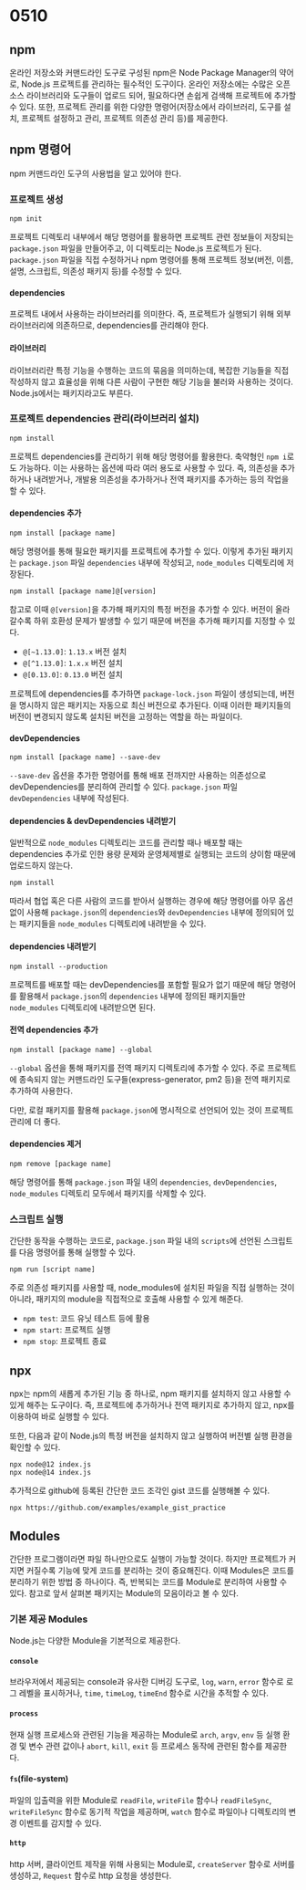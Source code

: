 # 0510

## npm

온라인 저장소와 커맨드라인 도구로 구성된 npm은 Node Package Manager의 약어로, Node.js 프로젝트를 관리하는 필수적인 도구이다. 온라인 저장소에는 수많은 오픈소스 라이브러리와 도구들이 업로드 되어, 필요하다면 손쉽게 검색해 프로젝트에 추가할 수 있다. 또한, 프로젝트 관리를 위한 다양한 명령어(저장소에서 라이브러리, 도구를 설치, 프로젝트 설정하고 관리, 프로젝트 의존성 관리 등)를 제공한다.

## npm 명령어

npm 커맨드라인 도구의 사용법을 알고 있어야 한다.

### 프로젝트 생성

```command
npm init
```

프로젝트 디렉토리 내부에서 해당 명령어를 활용하면 프로젝트 관련 정보들이 저장되는 `package.json` 파일을 만들어주고, 이 디렉토리는 Node.js 프로젝트가 된다. `package.json` 파일을 직접 수정하거나 npm 명령어를 통해 프로젝트 정보(버전, 이름, 설명, 스크립트, 의존성 패키지 등)를 수정할 수 있다.

#### dependencies

프로젝트 내에서 사용하는 라이브러리를 의미한다. 즉, 프로젝트가 실행되기 위해 외부 라이브러리에 의존하므로, dependencies를 관리해야 한다.

#### 라이브러리

라이브러리란 특정 기능을 수행하는 코드의 묶음을 의미하는데, 복잡한 기능들을 직접 작성하지 않고 효율성을 위해 다른 사람이 구현한 해당 기능을 불러와 사용하는 것이다. Node.js에서는 패키지라고도 부른다.

### 프로젝트 dependencies 관리(라이브러리 설치)

```command
npm install
```

프로젝트 dependencies를 관리하기 위해 해당 명령어를 활용한다. 축약형인 `npm i`로도 가능하다. 이는 사용하는 옵션에 따라 여러 용도로 사용할 수 있다. 즉, 의존성을 추가하거나 내려받거나, 개발용 의존성을 추가하거나 전역 패키지를 추가하는 등의 작업을 할 수 있다.

#### dependencies 추가

```command
npm install [package name]
```

해당 명령어를 통해 필요한 패키지를 프로젝트에 추가할 수 있다. 이렇게 추가된 패키지는 `package.json` 파일 `dependencies` 내부에 작성되고, `node_modules` 디렉토리에 저장된다.

```command
npm install [package name]@[version]
```

참고로 이때 `@[version]`을 추가해 패키지의 특정 버전을 추가할 수 있다. 버전이 올라갈수록 하위 호환성 문제가 발생할 수 있기 때문에 버전을 추가해 패키지를 지정할 수 있다.

- `@[~1.13.0]`: `1.13.x` 버전 설치
- `@[^1.13.0]`: `1.x.x` 버전 설치
- `@[0.13.0]`: `0.13.0` 버전 설치

프로젝트에 dependencies를 추가하면 `package-lock.json` 파일이 생성되는데, 버전을 명시하지 않은 패키지는 자동으로 최신 버전으로 추가된다. 이때 이러한 패키지들의 버전이 변경되지 않도록 설치된 버전을 고정하는 역할을 하는 파일이다.

#### devDependencies

```command
npm install [package name] --save-dev
```

`--save-dev` 옵션을 추가한 명령어를 통해 배포 전까지만 사용하는 의존성으로 devDependencies를 분리하여 관리할 수 있다. `package.json` 파일 `devDependencies` 내부에 작성된다.

#### dependencies & devDependencies 내려받기

일반적으로 `node_modules` 디렉토리는 코드를 관리할 때나 배포할 때는 dependencies 추가로 인한 용량 문제와 운영체제별로 실행되는 코드의 상이함 때문에 업로드하지 않는다.

```command
npm install
```

따라서 협업 혹은 다른 사람의 코드를 받아서 실행하는 경우에 해당 명령어를 아무 옵션 없이 사용해 `package.json`의 `dependencies`와 `devDependencies` 내부에 정의되어 있는 패키지들을 `node_modules` 디렉토리에 내려받을 수 있다.

#### dependencies 내려받기

```command
npm install --production
```

프로젝트를 배포할 때는 devDependencies를 포함할 필요가 없기 때문에 해당 명령어를 활용해서 `package.json`의 `dependencies` 내부에 정의된 패키지들만 `node_modules` 디렉토리에 내려받으면 된다.

#### 전역 dependencies 추가

```command
npm install [package name] --global
```

`--global` 옵션을 통해 패키지를 전역 패키지 디렉토리에 추가할 수 있다. 주로 프로젝트에 종속되지 않는 커맨드라인 도구들(express-generator, pm2 등)을 전역 패키지로 추가하여 사용한다.

다만, 로컬 패키지를 활용해 `package.json`에 명시적으로 선언되어 있는 것이 프로젝트 관리에 더 좋다.

#### dependencies 제거

```command
npm remove [package name]
```

해당 명령어를 통해 `package.json` 파일 내의 `dependencies`, `devDependencies`, `node_modules` 디렉토리 모두에서 패키지를 삭제할 수 있다.

### 스크립트 실행

간단한 동작을 수행하는 코드로, `package.json` 파일 내의 `scripts`에 선언된 스크립트를 다음 명령어를 통해 실행할 수 있다.

```command
npm run [script name]
```

주로 의존성 패키지를 사용할 때, node_modules에 설치된 파일을 직접 실행하는 것이 아니라, 패키지의 module을 직접적으로 호출해 사용할 수 있게 해준다.

- `npm test`: 코드 유닛 테스트 등에 활용
- `npm start`: 프로젝트 실행
- `npm stop`: 프로젝트 종료

## npx

npx는 npm의 새롭게 추가된 기능 중 하나로, npm 패키지를 설치하지 않고 사용할 수 있게 해주는 도구이다. 즉, 프로젝트에 추가하거나 전역 패키지로 추가하지 않고, npx를 이용하여 바로 실행할 수 있다.

또한, 다음과 같이 Node.js의 특정 버전을 설치하지 않고 실행하여 버전별 실행 환경을 확인할 수 있다.

```command
npx node@12 index.js
npx node@14 index.js
```

추가적으로 github에 등록된 간단한 코드 조각인 gist 코드를 실행해볼 수 있다.

```command
npx https://github.com/examples/example_gist_practice
```

## Modules

간단한 프로그램이라면 파일 하나만으로도 실행이 가능할 것이다. 하지만 프로젝트가 커지면 커질수록 기능에 맞게 코드를 분리하는 것이 중요해진다. 이때 Modules은 코드를 분리하기 위한 방법 중 하나이다. 즉, 반복되는 코드를 Module로 분리하여 사용할 수 있다. 참고로 앞서 살펴본 패키지는 Module의 모음이라고 볼 수 있다.

### 기본 제공 Modules

Node.js는 다양한 Module을 기본적으로 제공한다.

#### `console`

브라우저에서 제공되는 console과 유사한 디버깅 도구로, `log`, `warn`, `error` 함수로 로그 레벨을 표시하거나, `time`, `timeLog`, `timeEnd` 함수로 시간을 추적할 수 있다.

#### `process`

현재 실행 프로세스와 관련된 기능을 제공하는 Module로 `arch`, `argv`, `env` 등 실행 환경 및 변수 관련 값이나 `abort`, `kill`, `exit` 등 프로세스 동작에 관련된 함수를 제공한다.

#### `fs`(file-system)

파일의 입출력을 위한 Module로 `readFile`, `writeFile` 함수나 `readFileSync`, `writeFileSync` 함수로 동기적 작업을 제공하며, `watch` 함수로 파일이나 디렉토리의 변경 이벤트를 감지할 수 있다.

#### `http`

http 서버, 클라이언트 제작을 위해 사용되는 Module로, `createServer` 함수로 서버를 생성하고, `Request` 함수로 http 요청을 생성한다.
